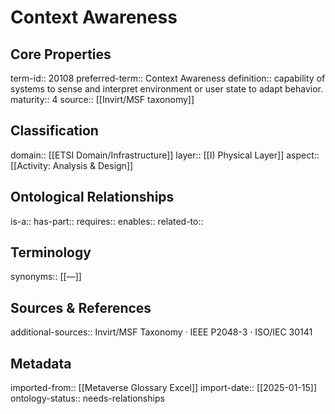 # Context Awareness

## Core Properties
term-id:: 20108
preferred-term:: Context Awareness
definition:: capability of systems to sense and interpret environment or user state to adapt behavior.
maturity:: 4
source:: [[Invirt/MSF taxonomy]]

## Classification
domain:: [[ETSI Domain/Infrastructure]]
layer:: [[I) Physical Layer]]
aspect:: [[Activity: Analysis & Design]]

## Ontological Relationships
is-a:: 
has-part:: 
requires:: 
enables:: 
related-to:: 

## Terminology
synonyms:: [[—]]

## Sources & References
additional-sources:: Invirt/MSF Taxonomy · IEEE P2048-3 · ISO/IEC 30141

## Metadata
imported-from:: [[Metaverse Glossary Excel]]
import-date:: [[2025-01-15]]
ontology-status:: needs-relationships